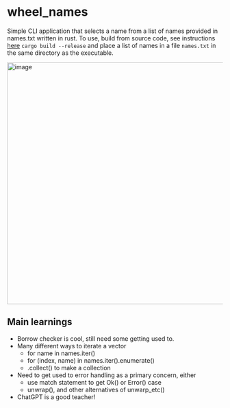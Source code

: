 # wheel_names
Simple CLI application that selects a name from a list of names provided in names.txt written in rust.
To use, build from source code, see instructions [here](https://doc.rust-lang.org/book/ch01-03-hello-cargo.html#building-for-release)
```cargo build --release``` and place a list of names in a file ```names.txt``` in the same directory as the executable.

<img width="564" alt="image" src="https://user-images.githubusercontent.com/101862364/236451726-8f831d9d-8728-4641-8fd0-434aa136448b.png">

## Main learnings
- Borrow checker is cool, still need some getting used to.
- Many different ways to iterate a vector
  - for name in names.iter()
  - for (index, name) in names.iter().enumerate()
  - .collect() to make a collection
- Need to get used to error handling as a primary concern, either
  - use match statement to get Ok() or Error() case
  - unwrap(), and other alternatives of unwarp_etc()
- ChatGPT is a good teacher!
